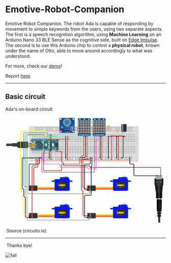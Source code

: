 # Emotive-Robot-Companion
Emotive Robot Companion. The robot Ada is capable of responding by movement to simple keywords from the users, using two separate aspects. The first is a speech recognition algorithm, using **Machine Learning** on an Arduino Nano 33 BLE Sense as the cognitive side, built on [Edge Impulse](https://www.edgeimpulse.com/). The second is to use this Arduino chip to control a **physical robot**, known under the name of Otto, able to move around accordingly to what was understood.

For more, check our [demo](https://www.youtube.com/watch?v=UjGXaB7CqaM)!

Report [here]().

------

## Basic circuit

Ada's on-board circuit

![circuit](.\images\circuit.png)

​																																						Source (circuito.io)

------

​																					Thanks bye!

![fall](.\images\fall.gif)
